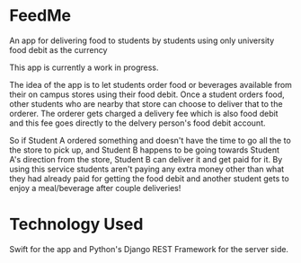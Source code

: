# FeedMe
An app for delivering food to students by students using only university food debit as the currency

This app is currently a work in progress.

The idea of the app is to let students order food or beverages available from their on campus stores using their food debit. Once a student orders food, other students who are nearby that store can choose to deliver that to the orderer. The orderer gets charged a delivery fee which is also food debit and this fee goes directly to the delvery person's food debit account.

So if Student A ordered something and doesn't have the time to go all the to the store to pick up, and Student B happens to be going towards Student A's direction from the store, Student B can deliver it and get paid for it. By using this service students aren't paying any extra money other than what they had already paid for getting the food debit and another student gets to enjoy a meal/beverage after couple deliveries!

# Technology Used
Swift for the app and Python's Django REST Framework for the server side.
